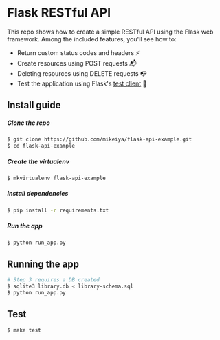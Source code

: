 # Flask RESTful API

This repo shows how to create a simple RESTful API using the Flask web framework. Among the included features, you'll see how to:
* Return custom status codes and headers ⚡️
* Create resources using POST requests 📬
* Deleting resources using DELETE requests 📭
* Test the application using Flask's [test client](http://flask.pocoo.org/docs/latest/testing) 🔮


## Install guide

##### Clone the repo

```bash
$ git clone https://github.com/mikeiya/flask-api-example.git
$ cd flask-api-example
```

##### Create the virtualenv
```bash
$ mkvirtualenv flask-api-example
```

##### Install dependencies
```bash
$ pip install -r requirements.txt
```

##### Run the app
```bash
$ python run_app.py
```

## Running the app

```bash
# Step 3 requires a DB created
$ sqlite3 library.db < library-schema.sql
$ python run_app.py
```


## Test

```bash
$ make test
```
